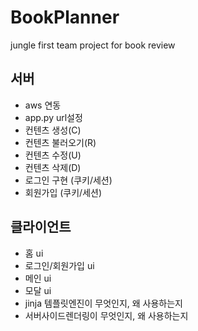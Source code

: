 # BookPlanner
jungle first team project for book review

## 서버
* aws 연동
* app.py url설정
* 컨텐츠 생성(C)
* 컨텐츠 불러오기(R)
* 컨텐츠 수정(U)
* 컨텐츠 삭제(D)
* 로그인 구현 (쿠키/세션)
* 회원가입 (쿠키/세션)

## 클라이언트
* 홈 ui
* 로그인/회원가입 ui
* 메인 ui
* 모달 ui
* jinja 템플릿엔진이 무엇인지, 왜 사용하는지
* 서버사이드렌더링이 무엇인지, 왜 사용하는지
